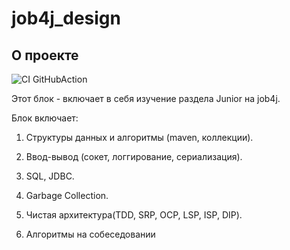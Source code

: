 # job4j_design

## О проекте

![CI GitHubAction](https://github.com/peterarsentev/job4j_tracker/actions/workflows/maven.yml/badge.svg)

Этот блок - включает в себя изучение раздела Junior на job4j.

Блок включает:

1. Структуры данных и алгоритмы (maven, коллекции).

2. Ввод-вывод (сокет, логгирование, сериализация).

3. SQL, JDBC.

4. Garbage Collection.

5. Чистая архитектура(TDD, SRP, OCP, LSP, ISP, DIP).

6. Алгоритмы на собеседовании